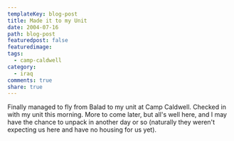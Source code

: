 ```yaml
---
templateKey: blog-post
title: Made it to my Unit
date: 2004-07-16
path: blog-post
featuredpost: false
featuredimage:
tags:
  - camp-caldwell
category:
  - iraq
comments: true
share: true
---
```


Finally managed to fly from Balad to my unit at Camp Caldwell. Checked in with my unit this morning. More to come later, but all's well here, and I may have the chance to unpack in another day or so (naturally they weren't expecting us here and have no housing for us yet).
